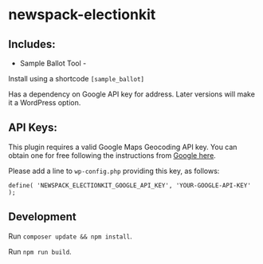 # newspack-electionkit

## Includes:
* Sample Ballot Tool - 

Install using a shortcode ```[sample_ballot]```

Has a dependency on Google API key for address.  Later versions will make it a WordPress option.

## API Keys:

This plugin requires a valid Google Maps Geocoding API key. You can obtain one for free following the instructions from [Google here](https://developers.google.com/maps/documentation/geocoding/start).

Please add a line to `wp-config.php` providing this key, as follows:

```
define( 'NEWSPACK_ELECTIONKIT_GOOGLE_API_KEY', 'YOUR-GOOGLE-API-KEY' );
```

## Development

Run `composer update && npm install`.

Run `npm run build`.